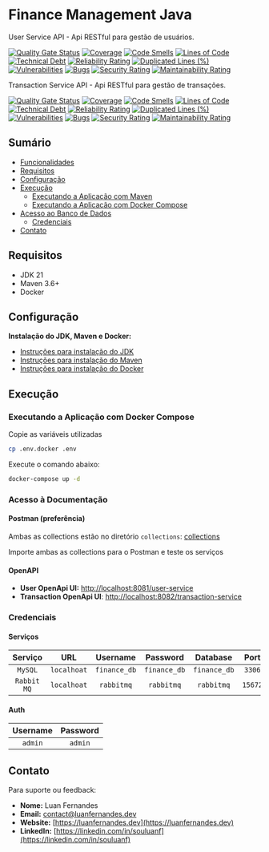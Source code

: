 # Finance Management Java

User Service API - Api RESTful para gestão de usuários.

[![Quality Gate Status](https://sonarcloud.io/api/project_badges/measure?project=souluanf_finance-management-java-user&metric=alert_status)](https://sonarcloud.io/summary/new_code?id=souluanf_finance-management-java-user)
[![Coverage](https://sonarcloud.io/api/project_badges/measure?project=souluanf_finance-management-java-user&metric=coverage)](https://sonarcloud.io/summary/new_code?id=souluanf_finance-management-java-user)
[![Code Smells](https://sonarcloud.io/api/project_badges/measure?project=souluanf_finance-management-java-user&metric=code_smells)](https://sonarcloud.io/summary/new_code?id=souluanf_finance-management-java-user)
[![Lines of Code](https://sonarcloud.io/api/project_badges/measure?project=souluanf_finance-management-java-user&metric=ncloc)](https://sonarcloud.io/summary/new_code?id=souluanf_finance-management-java-user)
[![Technical Debt](https://sonarcloud.io/api/project_badges/measure?project=souluanf_finance-management-java-user&metric=sqale_index)](https://sonarcloud.io/summary/new_code?id=souluanf_finance-management-java-user)
[![Reliability Rating](https://sonarcloud.io/api/project_badges/measure?project=souluanf_finance-management-java-user&metric=reliability_rating)](https://sonarcloud.io/summary/new_code?id=souluanf_finance-management-java-user)
[![Duplicated Lines (%)](https://sonarcloud.io/api/project_badges/measure?project=souluanf_finance-management-java-user&metric=duplicated_lines_density)](https://sonarcloud.io/summary/new_code?id=souluanf_finance-management-java-user)
[![Vulnerabilities](https://sonarcloud.io/api/project_badges/measure?project=souluanf_finance-management-java-user&metric=vulnerabilities)](https://sonarcloud.io/summary/new_code?id=souluanf_finance-management-java-user)
[![Bugs](https://sonarcloud.io/api/project_badges/measure?project=souluanf_finance-management-java-user&metric=bugs)](https://sonarcloud.io/summary/new_code?id=souluanf_finance-management-java-user)
[![Security Rating](https://sonarcloud.io/api/project_badges/measure?project=souluanf_finance-management-java-user&metric=security_rating)](https://sonarcloud.io/summary/new_code?id=souluanf_finance-management-java-user)
[![Maintainability Rating](https://sonarcloud.io/api/project_badges/measure?project=souluanf_finance-management-java-user&metric=sqale_rating)](https://sonarcloud.io/summary/new_code?id=souluanf_finance-management-java-user)

Transaction Service API - Api RESTful para gestão de transações.

[![Quality Gate Status](https://sonarcloud.io/api/project_badges/measure?project=souluanf_finance-management-java-transaction&metric=alert_status)](https://sonarcloud.io/summary/new_code?id=souluanf_finance-management-java-transaction)
[![Coverage](https://sonarcloud.io/api/project_badges/measure?project=souluanf_finance-management-java-transaction&metric=coverage)](https://sonarcloud.io/summary/new_code?id=souluanf_finance-management-java-transaction)
[![Code Smells](https://sonarcloud.io/api/project_badges/measure?project=souluanf_finance-management-java-transaction&metric=code_smells)](https://sonarcloud.io/summary/new_code?id=souluanf_finance-management-java-transaction)
[![Lines of Code](https://sonarcloud.io/api/project_badges/measure?project=souluanf_finance-management-java-transaction&metric=ncloc)](https://sonarcloud.io/summary/new_code?id=souluanf_finance-management-java-transaction)
[![Technical Debt](https://sonarcloud.io/api/project_badges/measure?project=souluanf_finance-management-java-transaction&metric=sqale_index)](https://sonarcloud.io/summary/new_code?id=souluanf_finance-management-java-transaction)
[![Reliability Rating](https://sonarcloud.io/api/project_badges/measure?project=souluanf_finance-management-java-transaction&metric=reliability_rating)](https://sonarcloud.io/summary/new_code?id=souluanf_finance-management-java-transaction)
[![Duplicated Lines (%)](https://sonarcloud.io/api/project_badges/measure?project=souluanf_finance-management-java-transaction&metric=duplicated_lines_density)](https://sonarcloud.io/summary/new_code?id=souluanf_finance-management-java-transaction)
[![Vulnerabilities](https://sonarcloud.io/api/project_badges/measure?project=souluanf_finance-management-java-transaction&metric=vulnerabilities)](https://sonarcloud.io/summary/new_code?id=souluanf_finance-management-java-transaction)
[![Bugs](https://sonarcloud.io/api/project_badges/measure?project=souluanf_finance-management-java-transaction&metric=bugs)](https://sonarcloud.io/summary/new_code?id=souluanf_finance-management-java-transaction)
[![Security Rating](https://sonarcloud.io/api/project_badges/measure?project=souluanf_finance-management-java-transaction&metric=security_rating)](https://sonarcloud.io/summary/new_code?id=souluanf_finance-management-java-transaction)
[![Maintainability Rating](https://sonarcloud.io/api/project_badges/measure?project=souluanf_finance-management-java-transaction&metric=sqale_rating)](https://sonarcloud.io/summary/new_code?id=souluanf_golden-raspberry-awards-api)

## Sumário

- [Funcionalidades](#funcionalidades)
- [Requisitos](#requisitos)
- [Configuração](#configuração)
- [Execução](#execução)
    - [Executando a Aplicação com Maven](#executando-a-aplicação-com-maven)
    - [Executando a Aplicação com Docker Compose](#executando-a-aplicação-com-docker-compose)
- [Acesso ao Banco de Dados](#acesso-ao-banco-de-dados)
    - [Credenciais](#credenciais)
- [Contato](#contato)

## Requisitos

- JDK 21
- Maven 3.6+
- Docker

## Configuração

**Instalação do JDK, Maven e Docker:**

- [Instruções para instalação do JDK](https://docs.oracle.com/en/java/javase/21/install/overview-jdk-installation.html)
- [Instruções para instalação do Maven](https://maven.apache.org/install.html)
- [Instruções para instalação do Docker](https://docs.docker.com/get-docker/)

## Execução

### Executando a Aplicação com Docker Compose

Copie as variáveis utilizadas

```bash
cp .env.docker .env
```

Execute o comando abaixo:

```bash
docker-compose up -d
```

### Acesso à Documentação

#### Postman (preferência)
Ambas as collections estão no diretório `collections`:
[collections](collections)

Importe ambas as collections para o Postman e teste os serviços

#### OpenAPI

- **User OpenApi UI:** [http://localhost:8081/user-service](http://localhost:8081/user-service)
- **Transaction OpenApi UI**: [http://localhost:8082/transaction-service](http://localhost:8082/transaction-service)

### Credenciais

#### Serviços

| **Serviço** |   **URL**   | **Username** | **Password** | **Database** | **Port** |
|:-----------:|:-----------:|:------------:|:------------:|:------------:|:--------:|
|   `MySQL`   | `localhoat` | `finance_db` | `finance_db` | `finance_db` |  `3306`  |
| `Rabbit MQ` | `localhoat` |  `rabbitmq`  |  `rabbitmq`  |  `rabbitmq`  | `15672`  |

#### Auth

| **Username** | **Password** |
|:------------:|:------------:|
|   `admin`    |   `admin`    |

## Contato

Para suporte ou feedback:

- **Nome:** Luan Fernandes
- **Email:**  [contact@luanfernandes.dev](mailto:contact@luanfernandes.dev)
- **Website:** [https://luanfernandes.dev](https://luanfernandes.dev)
- **LinkedIn:** [https://linkedin.com/in/souluanf](https://linkedin.com/in/souluanf)